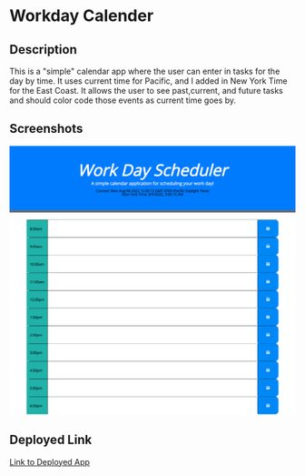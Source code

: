 # Workday Calender

## Description
This is a "simple" calendar app where the user can enter in tasks for the day by time. It uses current time for Pacific, and I added in New York Time for the East Coast. It allows the user to see past,current, and future tasks and should color code those events as current time goes by.

## Screenshots
![Screenshot 1](./Work-Day-Scheduler%20Capture.png)

## Deployed Link
[Link to Deployed App](https://ajcoraci22.github.io/Homework-5/)